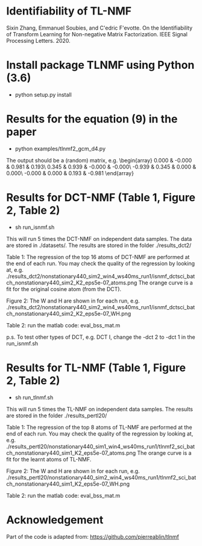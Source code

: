 # Identifiability of TL-NMF
Sixin Zhang, Emmanuel Soubies, and C\'edric F\'evotte. On the Identifiability of Transform Learning for Non-negative Matrix Factorization. IEEE Signal Processing Letters. 2020.

# Install package TLNMF using Python (3.6)

* python setup.py install

# Results for the equation (9) in the paper

* python examples/tlnmf2_gcm_d4.py

The output should be a (random) matrix, e.g.
\begin{array}
   0.000 & -0.000 &   0.981 &   0.193\\
   0.345 &   0.939 & -0.000 & -0.000\\
 -0.939 &   0.345 &   0.000 &   0.000\\
 -0.000 &   0.000 &   0.193 & -0.981
\end{array}

# Results for DCT-NMF (Table 1, Figure 2, Table 2)

* sh run_isnmf.sh

This will run 5 times the DCT-NMF on independent data samples. The data are stored in ./datasets/. The results are stored in the folder ./results_dct2/

Table 1: The regression of the top 16 atoms of DCT-NMF are performed at the end of each run. 
You may check the quality of the regression by looking at, e.g.  ./results_dct2/nonstationary440_sim2_win4_ws40ms_run1/isnmf_dctsci_batch_nonstationary440_sim2_K2_eps5e-07_atoms.png
The orange curve is a fit for the original cosine atom (from the DCT). 

Figure 2: The W and H are shown in for each run, e.g. ./results_dct2/nonstationary440_sim2_win4_ws40ms_run1/isnmf_dctsci_batch_nonstationary440_sim2_K2_eps5e-07_WH.png

Table 2: run the matlab code: eval_bss_mat.m

p.s. To test other types of DCT, e.g. DCT I, change the -dct 2 to -dct 1 in the run_isnmf.sh

# Results for TL-NMF (Table 1, Figure 2, Table 2)

* sh run_tlnmf.sh

This will run 5 times the TL-NMF on independent data samples. The results are stored in the folder ./results_pertl20/

Table 1: The regression of the top 8 atoms of TL-NMF are performed at the end of each run. 
You may check the quality of the regression by looking at, e.g.  ./results_pertl20/nonstationary440_sim1_win4_ws40ms_run1/tlnmf2_sci_batch_nonstationary440_sim1_K2_eps5e-07_atoms.png
The orange curve is a fit for the learnt atoms of TL-NMF. 

Figure 2: The W and H are shown in for each run, e.g. ./results_pertl20/nonstationary440_sim2_win4_ws40ms_run1/tlnmf2_sci_batch_nonstationary440_sim1_K2_eps5e-07_WH.png

Table 2: run the matlab code: eval_bss_mat.m

# Acknowledgement
Part of the code is adapted from: https://github.com/pierreablin/tlnmf

